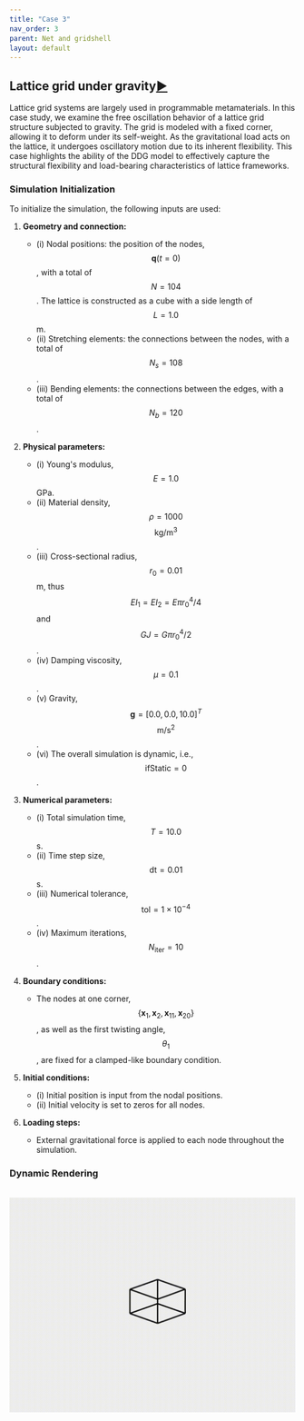 ```yaml
---
title: "Case 3"
nav_order: 3
parent: Net and gridshell
layout: default
---
```


## Lattice grid under gravity[:arrow_forward:](https://github.com/weicheng-huang-mechanics/DDG_Tutorial/tree/main/rod_network/case_3)

Lattice grid systems are largely used in programmable metamaterials. In this case study, we examine the free oscillation behavior of a lattice grid structure subjected to gravity. The grid is modeled with a fixed corner, allowing it to deform under its self-weight. As the gravitational load acts on the lattice, it undergoes oscillatory motion due to its inherent flexibility. This case highlights the ability of the DDG model to effectively capture the structural flexibility and load-bearing characteristics of lattice frameworks.

### Simulation Initialization

To initialize the simulation, the following inputs are used:

1. **Geometry and connection:**
   - (i) Nodal positions: the position of the nodes, $$\mathbf{q}(t=0)$$, with a total of $$N = 104$$. The lattice is constructed as a cube with a side length of $$L = 1.0$$ m.
   - (ii) Stretching elements: the connections between the nodes, with a total of $$N_s = 108$$.
   - (iii) Bending elements: the connections between the edges, with a total of $$N_b = 120$$.

2. **Physical parameters:**
   - (i) Young's modulus, $$E = 1.0$$ GPa.
   - (ii) Material density, $$\rho = 1000$$ $$\mathrm{kg/m^3}$$.
   - (iii) Cross-sectional radius, $$r_0 = 0.01$$ m, thus $$EI_1 = EI_2 = E \pi r_0^4 / 4$$ and $$GJ = G \pi r_0^4 / 2$$.
   - (iv) Damping viscosity, $$\mu = 0.1$$.
   - (v) Gravity, $$\mathbf{g} = [0.0, 0.0, 10.0]^T$$ $$\mathrm{m/s^2}$$.
   - (vi) The overall simulation is dynamic, i.e., $$\mathrm{ifStatic} = 0$$.

3. **Numerical parameters:**
   - (i) Total simulation time, $$T = 10.0$$ s.
   - (ii) Time step size, $$\mathrm{dt} = 0.01$$ s.
   - (iii) Numerical tolerance, $$\mathrm{tol} = 1 \times 10^{-4}$$.
   - (iv) Maximum iterations, $$N_{\mathrm{iter}} = 10$$.

4. **Boundary conditions:**
   - The nodes at one corner, $$\{ \mathbf{x}_{1}, \mathbf{x}_{2}, \mathbf{x}_{11}, \mathbf{x}_{20} \}$$, as well as the first twisting angle, $$\theta_1$$, are fixed for a clamped-like boundary condition.

5. **Initial conditions:**
   - (i) Initial position is input from the nodal positions.
   - (ii) Initial velocity is set to zeros for all nodes.

6. **Loading steps:**
   - External gravitational force is applied to each node throughout the simulation.


### Dynamic Rendering
<br/><img src='../assets/videos/net_3.gif' width="600">
